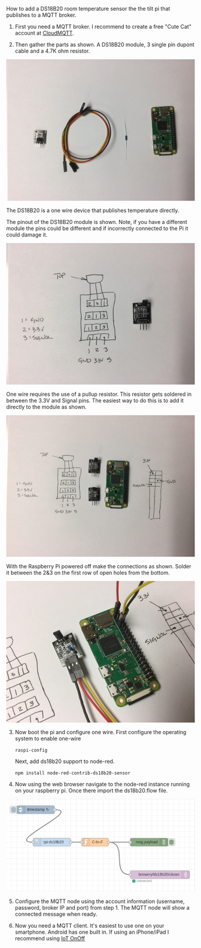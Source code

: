 
How to add a DS18B20 room temperature sensor the the tilt pi that publishes to a MQTT broker.

1) First you need a MQTT broker. I recommend to create a free "Cute Cat" account at [CloudMQTT](https://www.cloudmqtt.com/).

2) Then gather the parts as shown. A DS18B20 module, 3 single pin dupont cable and a 4.7K ohm resistor.

![Parts](https://raw.githubusercontent.com/HouseOfBeck/tiltpi_ds18b20/master/parts.jpg)

The DS18B20 is a one wire device that publishes temperature directly.

The pinout of the DS18B20 module is shown. Note, if you have a different module the pins could be different and if incorrectly connected to the Pi it could damage it.

![DS18B20 Schematic](https://raw.githubusercontent.com/HouseOfBeck/tiltpi_ds18b20/master/module.jpg)

One wire requires the use of a pullup resistor. This resistor gets soldered in between the 3.3V and Signal pins. The easiest way to do this is to add it directly to the module as shown. 

![Pullup Resistor](https://raw.githubusercontent.com/HouseOfBeck/tiltpi_ds18b20/master/layout.jpg)

With the Raspberry Pi powered off make the connections as shown. Solder it between the 2&3 on the first row of open holes from the bottom.

![Schematic](https://raw.githubusercontent.com/HouseOfBeck/tiltpi_ds18b20/master/connection.jpg)

3) Now boot the pi and configure one wire.
   First configure the operating system to enable one-wire
   
   ```
   raspi-config
   ```
   
   Next, add ds18b20 support to node-red. 
   
   ```
   npm install node-red-contrib-ds18b20-sensor
   ```
   
4) Now using the web browser navigate to the node-red instance running on your raspberry pi. Once there import the ds18b20.flow
file.

![Node Red Flow](https://raw.githubusercontent.com/HouseOfBeck/tiltpi_ds18b20/master/flow.png)

5) Configure the MQTT node using the account information (username, password, broker IP and port) from step 1. The MQTT node will show a connected message when ready.

6) Now you need a MQTT client. It's easiest to use one on your smartphone. Android has one built in. If using an iPhone/iPad I recommend using [IoT OnOff](https://www.iot-onoff.com/)


